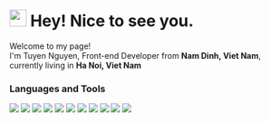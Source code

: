 
<h1>
<img src="https://camo.githubusercontent.com/d3359cb00ab0b5ed8f2e1fe3fceb4fbaf3b614340f8c0db99c17b9f50b351770/68747470733a2f2f656d6f6a69732e736c61636b6d6f6a69732e636f6d2f656d6f6a69732f696d616765732f313533313834393433302f343234362f626c6f622d73756e676c61737365732e6769663f31353331383439343330" width="30" style="font-size:10px, display: inline">  Hey! Nice to see you.
</h1>
<p>Welcome to my page!
</br>
I'm Tuyen Nguyen, Front-end Developer from <b>Nam Dinh, Viet Nam</b>, currently living in <b>Ha Noi, Viet Nam</b>
</p>

<h3>Languages and Tools</h3>
<div>
  
 <img src="https://camo.githubusercontent.com/9a7c8c4ee62739436a191706be9f786a813dc377ce778522da198cb94874dc22/68747470733a2f2f696d672e736869656c64732e696f2f62616467652f2d48544d4c352d2532334534344432373f7374796c653d666c61742d737175617265266c6f676f3d68746d6c35266c6f676f436f6c6f723d666666666666" />
  <img src="https://camo.githubusercontent.com/19d98ab99fe0a1a5c00ef27920be3ada8548f2476877db0598960ac2a5f8788d/68747470733a2f2f696d672e736869656c64732e696f2f62616467652f2d435353332d2532333135373242363f7374796c653d666c61742d737175617265266c6f676f3d63737333" />
  <img src="https://camo.githubusercontent.com/fabe0b9fc0956fc4327fb91945629b49e89722774141d1be082a23f4770e2513/68747470733a2f2f696d672e736869656c64732e696f2f62616467652f2d536173732d4343363639393f7374796c653d666c61742d737175617265266c6f676f3d73617373266c6f676f436f6c6f723d7768697465" />
  <img src="https://camo.githubusercontent.com/38b1dd4df6795a20dec7b275f45a65dfbbfffaa06701944cbadd18950244224e/687474703a2f2f696d672e736869656c64732e696f2f62616467652f2d4a6176617363726970742d3030373339363f7374796c653d666c61742d737175617265266c6f676f3d6a617661736372697074266c6f676f436f6c6f723d666666666666" />
  <img src="https://camo.githubusercontent.com/32f7eabbb5fe286fbef8c54edd4e11e30722216a79c104f49289c310fb11494b/68747470733a2f2f696d672e736869656c64732e696f2f62616467652f2d52656163742d2532333238324333343f7374796c653d666c61742d737175617265266c6f676f3d7265616374" />
  <img src="https://camo.githubusercontent.com/5ffd853b0824728d0a8ce1f5dd3634891bb73fe5c560b423eb45c0e34be4581c/68747470733a2f2f696d672e736869656c64732e696f2f62616467652f2d52656475782d3736344142433f7374796c653d666c61742d737175617265266c6f676f3d7265647578266c6f676f436f6c6f723d7768697465"/>
 
  <img src="https://camo.githubusercontent.com/0b146f0137683091afd46fa730d26b01ef8e0cc84e43bbc440d5f6e59c4c14c4/68747470733a2f2f696d672e736869656c64732e696f2f62616467652f2d4d61747269616c55492d3030383143423f7374796c653d706c6173746963266c6f676f3d6d6174657269616c2d5549" />
   
  <img src="https://camo.githubusercontent.com/561f3d4fd727fcca82984c91a65eca069ff34a435072158f6947c4ca52370eae/68747470733a2f2f696d672e736869656c64732e696f2f62616467652f2d4769742d4630353033323f7374796c653d666c61742d737175617265266c6f676f3d676974266c6f676f436f6c6f723d7768697465" />
  <img src="https://camo.githubusercontent.com/85dc47a56a4e73ae7b6e64b3b4416785497e74219ae179ae8faaaca10d5a78d9/68747470733a2f2f696d672e736869656c64732e696f2f62616467652f2d4769744875622d3138313731373f7374796c653d666c61742d737175617265266c6f676f3d676974687562" />
  <img src="https://camo.githubusercontent.com/e0e07d30f8e2fc4d48b098dea89aecb831cfd64e79d38c31b8576c4cda1fdc97/687474703a2f2f696d672e736869656c64732e696f2f62616467652f2d556e627574752d4138314433333f7374796c653d666c61742d737175617265266c6f676f3d7562756e7475266c6f676f436f6c6f723d666666666666" />
  <img src="https://camo.githubusercontent.com/e99de6865dc58b0f88afcf5de77c8bde084a69e1fce59db1319d691fd1bdfa6e/687474703a2f2f696d672e736869656c64732e696f2f62616467652f2d506f73746d616e2d3030374143433f7374796c653d666c61742d737175617265266c6f676f3d706f73746d616e266c6f676f436f6c6f723d3233666666666666" />
 
  
  
  
</div>
